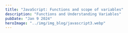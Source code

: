 ```yaml
---
title: "JavaScript: Functions and scope of variables"
description: "Functions and Understanding Variables"
pubDate: "Jan 9 2024"
heroImage: "../img/img_blog/javascript3.webp"
---
```


